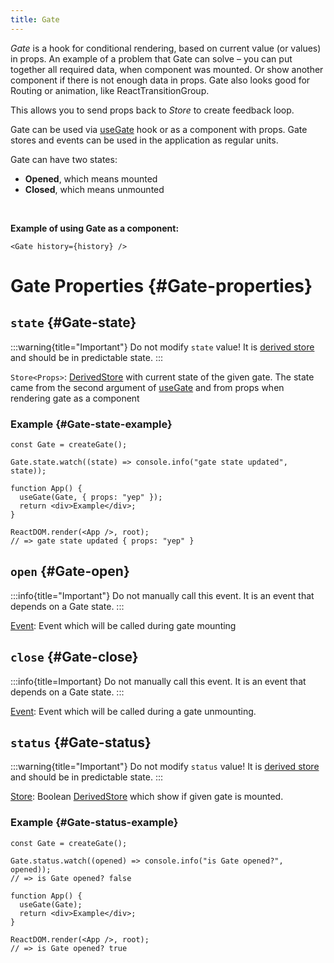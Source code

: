 ```yaml
---
title: Gate
---
```


_Gate_ is a hook for conditional rendering, based on current value (or values) in props. An example of a problem that Gate can solve – you can put together all required data, when component was mounted. Or show another component if there is not enough data in props. Gate also looks good for Routing or animation, like ReactTransitionGroup.

This allows you to send props back to _Store_ to create feedback loop.

Gate can be used via [useGate](./useGate) hook or as a component with props. Gate stores and events can be used in the application as regular units.

Gate can have two states:

- **Opened**, which means mounted
- **Closed**, which means unmounted

<br/>

**Example of using Gate as a component:**

```tsx
<Gate history={history} />
```

# Gate Properties {#Gate-properties}

## `state` {#Gate-state}

:::warning{title="Important"}
Do not modify `state` value! It is [derived store](/en/api/effector/Store#derived-store) and should be in predictable state.
:::

`Store<Props>`: [DerivedStore](/en/api/effector/Store#derived-store) with current state of the given gate. The state came from the second argument of [useGate](./useGate) and from props when rendering gate as a component

### Example {#Gate-state-example}

```tsx
const Gate = createGate();

Gate.state.watch((state) => console.info("gate state updated", state));

function App() {
  useGate(Gate, { props: "yep" });
  return <div>Example</div>;
}

ReactDOM.render(<App />, root);
// => gate state updated { props: "yep" }
```

## `open` {#Gate-open}

:::info{title="Important"}
Do not manually call this event. It is an event that depends on a Gate state.
:::

[Event<Props>](/en/api/effector/Event): Event which will be called during gate mounting

## `close` {#Gate-close}

:::info{title=Important}
Do not manually call this event. It is an event that depends on a Gate state.
:::

[Event<Props>](/en/api/effector/Event): Event which will be called during a gate unmounting.

## `status` {#Gate-status}

:::warning{title="Important"}
Do not modify `status` value! It is [derived store](/en/api/effector/Store#derived-store) and should be in predictable state.
:::

[Store<boolean>](/en/api/effector/Store): Boolean [DerivedStore](/en/api/effector/Store#derived-store) which show if given gate is mounted.

### Example {#Gate-status-example}

```tsx
const Gate = createGate();

Gate.status.watch((opened) => console.info("is Gate opened?", opened));
// => is Gate opened? false

function App() {
  useGate(Gate);
  return <div>Example</div>;
}

ReactDOM.render(<App />, root);
// => is Gate opened? true
```
